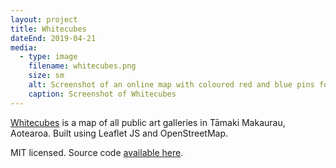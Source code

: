 ```yaml
---
layout: project
title: Whitecubes
dateEnd: 2019-04-21
media:
  - type: image
    filename: whitecubes.png
    size: sm
    alt: Screenshot of an online map with coloured red and blue pins for where art galleries are located
    caption: Screenshot of Whitecubes
---
```


[Whitecubes](https://whiecubes.tom.so) is a map of all public art galleries in Tāmaki Makaurau, Aotearoa. Built using Leaflet JS and OpenStreetMap.

MIT licensed. Source code [available here](https://github.com/et0and/whitecubes).
